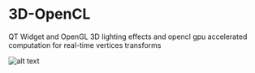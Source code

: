 # 3D-OpenCL
QT Widget and OpenGL 3D lighting effects and opencl gpu accelerated computation for real-time vertices transforms

![alt text](https://ibb.co/9tMJm0z)
